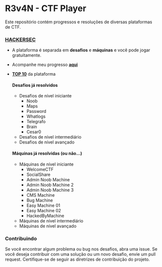 # R3v4N - CTF Player

Este repositório contém progressos e resoluções de diversas plataformas de CTF.

### [HACKERSEC](https://capturetheflag.com.br/login)

* A plataforma é separada em **desafios** e **máquinas** e você pode jogar gratuitamente.
* Acompanhe meu progresso [**aqui**](https://capturetheflag.com.br/player/R3v4N)
* [**TOP 10**](https://capturetheflag.com.br/user/top) da plataforma

  #### Desafios já resolvidos
  * Desafios de nível iniciante
    - Noob
    - Maps
    - Password
    - Whatlogs
    - Telegrafo
    - Brain
    - Cesar0
  * Desafios de nível intermediário
  * Desafios de nível avançado
  #### Máquinas já resolvidas (ou não...)
  * Máquinas de nível iniciante
    * WelcomeCTF
    * SocialShare
    * Admin Noob Machine
    * Admin Noob Machine 2
    * Admin Noob Machine 3
    * CMS Machine
    * Bug Machine
    * Easy Machine 01
    * Easy Machine 02
    * HackedByMachine
  * Máquinas de nível intermediário
  * Máquinas de nível avançado

### Contribuindo

Se você encontrar algum problema ou bug nos desafios, abra uma issue. Se você deseja contribuir com uma solução ou um novo desafio, envie um pull request. Certifique-se de seguir as diretrizes de contribuição do projeto.

